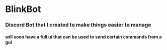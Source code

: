 # BlinkBot
### Discord Bot that I created to make things easier to manage
#### will soon have a full ui that can be used to send certain commands from a gui
